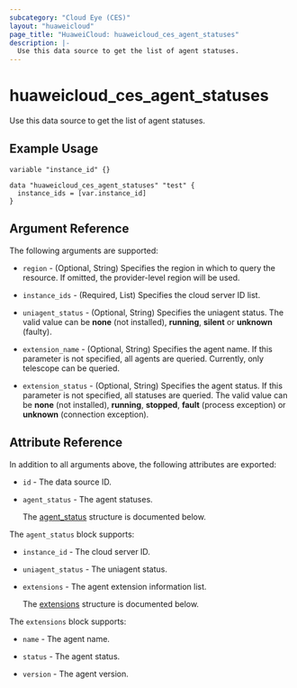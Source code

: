 ```yaml
---
subcategory: "Cloud Eye (CES)"
layout: "huaweicloud"
page_title: "HuaweiCloud: huaweicloud_ces_agent_statuses"
description: |-
  Use this data source to get the list of agent statuses.
---
```


# huaweicloud_ces_agent_statuses

Use this data source to get the list of agent statuses.

## Example Usage

```hcl
variable "instance_id" {}

data "huaweicloud_ces_agent_statuses" "test" {
  instance_ids = [var.instance_id]
}
```

## Argument Reference

The following arguments are supported:

* `region` - (Optional, String) Specifies the region in which to query the resource.
  If omitted, the provider-level region will be used.

* `instance_ids` - (Required, List) Specifies the cloud server ID list.

* `uniagent_status` - (Optional, String) Specifies the uniagent status.
  The valid value can be **none** (not installed), **running**, **silent** or **unknown** (faulty).

* `extension_name` - (Optional, String) Specifies the agent name.
  If this parameter is not specified, all agents are queried.
  Currently, only telescope can be queried.

* `extension_status` - (Optional, String) Specifies the agent status.
  If this parameter is not specified, all statuses are queried.
  The valid value can be **none** (not installed), **running**, **stopped**, **fault** (process exception)
  or **unknown** (connection exception).

## Attribute Reference

In addition to all arguments above, the following attributes are exported:

* `id` - The data source ID.

* `agent_status` - The agent statuses.

  The [agent_status](#agent_status_struct) structure is documented below.

<a name="agent_status_struct"></a>
The `agent_status` block supports:

* `instance_id` - The cloud server ID.

* `uniagent_status` - The uniagent status.

* `extensions` - The agent extension information list.

  The [extensions](#agent_status_extensions_struct) structure is documented below.

<a name="agent_status_extensions_struct"></a>
The `extensions` block supports:

* `name` - The agent name.

* `status` - The agent status.

* `version` - The agent version.
